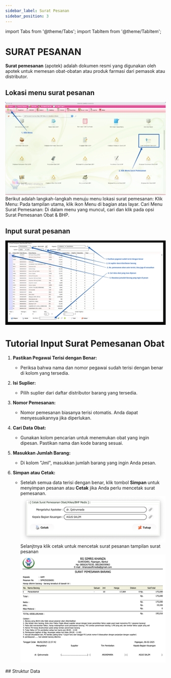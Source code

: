 ```yaml
---
sidebar_label: Surat Pesanan
sidebar_position: 3
---
```


import Tabs from '@theme/Tabs';
import TabItem from '@theme/TabItem';

# SURAT PESANAN
**Surat pemesanan** (apotek) adalah dokumen resmi yang digunakan oleh apotek untuk memesan obat-obatan atau produk farmasi dari pemasok atau distributor.
<Tabs>
<TabItem value="Tutorial" label="Tutorial" default>
## Lokasi menu surat pesanan
![alt text](../../static/img/farmasi_suratpemesanan1.png)
Berikut adalah langkah-langkah menuju menu lokasi surat pemesanan:
Klik Menu:
Pada tampilan utama, klik ikon Menu di bagian atas layar.
Cari Menu Surat Pemesanan:
Di dalam menu yang muncul, cari dan klik pada opsi Surat Pemesanan Obat & BHP.

## Input surat pesanan
![alt text](../../static/img/farmasi_suratpemesanan2.png)
# Tutorial Input Surat Pemesanan Obat

1. **Pastikan Pegawai Terisi dengan Benar:**
   - Periksa bahwa nama dan nomor pegawai sudah terisi dengan benar di kolom yang tersedia.

2. **Isi Suplier:**
   - Pilih suplier dari daftar distributor barang yang tersedia.

3. **Nomor Pemesanan:**
   - Nomor pemesanan biasanya terisi otomatis. Anda dapat menyesuaikannya jika diperlukan.

4. **Cari Data Obat:**
   - Gunakan kolom pencarian untuk menemukan obat yang ingin dipesan. Pastikan nama dan kode barang sesuai.

5. **Masukkan Jumlah Barang:**
   - Di kolom "Jml", masukkan jumlah barang yang ingin Anda pesan.

6. **Simpan atau Cetak:**
   - Setelah semua data terisi dengan benar, klik tombol **Simpan** untuk menyimpan pesanan atau **Cetak** jika Anda perlu mencetak surat pemesanan.
   ![alt text](<../../static/img/image copy.png>)
   Selanjtnya klik cetak untuk mencetak surat pesanan
tampilan surat pesanan
![alt text](<../../static/img/image copy 2.png>)
</TabItem>
<TabItem value="Struktur" label="Struktur">
## Struktur Data
</TabItem>
</Tabs>
